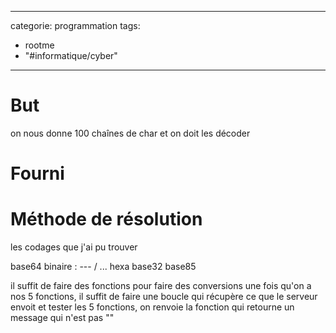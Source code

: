 <script src="../../../js/password-protect.js"></script>

---
categorie: programmation
tags:
  - rootme
  - "#informatique/cyber"
---
# But

on nous donne 100 chaînes de char et on doit les décoder 

# Fourni

# Méthode de résolution


les codages que j'ai pu trouver

base64
binaire  : --- / ... 
hexa
base32
base85

il suffit de faire des fonctions pour faire des conversions
une fois qu'on a nos 5 fonctions, il suffit de faire une boucle qui récupère ce que le serveur envoit et tester les  5 fonctions, on renvoie la fonction qui retourne un message qui n'est pas ""


